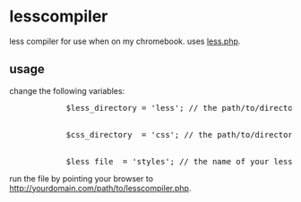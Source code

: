 lesscompiler
============
less compiler for use when on my chromebook. uses <a href="https://github.com/oyejorge/less.php">less.php</a>.

## usage
change the following variables:

<pre>
			$less_directory = 'less'; <span>// the path/to/directory where your less file is located</span>
			<br>
			$css_directory 	= 'css'; <span>// the path/to/directory where your css file should be located</span>
			<br>
			$less_file 	= 'styles'; <span>// the name of your less stylesheet which will be the name of your css stylesheet</span>
</pre>

run the file by pointing your browser to http://yourdomain.com/path/to/lesscompiler.php. 

